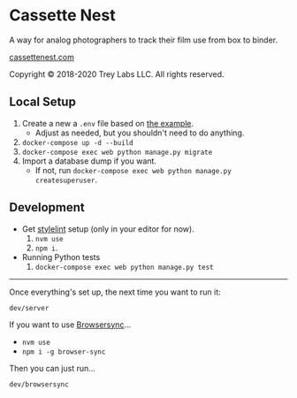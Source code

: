 # Cassette Nest

A way for analog photographers to track their film use from box to binder.

[cassettenest.com](http://cassettenest.com)

Copyright &copy; 2018-2020 Trey Labs LLC. All rights reserved.

## Local Setup

1. Create a new a `.env` file based on [the example](example-local.env).
    - Adjust as needed, but you shouldn't need to do anything.
2. `docker-compose up -d --build`
3. `docker-compose exec web python manage.py migrate`
4. Import a database dump if you want.
    - If not, run `docker-compose exec web python manage.py createsuperuser`.

## Development

- Get [stylelint](https://stylelint.io/) setup (only in your editor for now).
    1. `nvm use`
    2. `npm i`.
- Running Python tests
    1. `docker-compose exec web python manage.py test`

---

Once everything's set up, the next time you want to run it:

```shell
dev/server
```

If you want to use [Browsersync](https://www.browsersync.io)…

- `nvm use`
- `npm i -g browser-sync`

Then you can just run…

```shell
dev/browsersync
```
